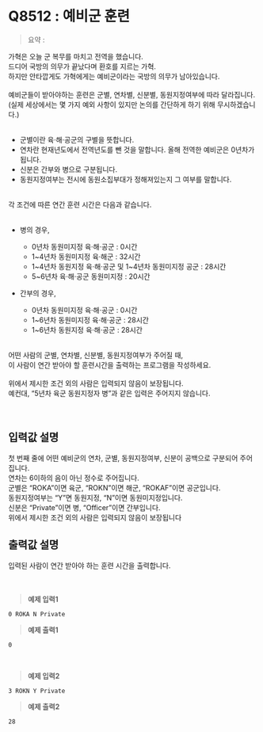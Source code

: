 # Q8512 : 예비군 훈련

> 요약 : 

가혁은 오늘 군 복무를 마치고 전역을 했습니다. <br>
드디어 국방의 의무가 끝났다며 환호를 지르는 가혁. <br>
하지만 안타깝게도 가혁에게는 예비군이라는 국방의 의무가 남아있습니다. <br>
<br>
예비군들이 받아야하는 훈련은 군별, 연차별, 신분별, 동원지정여부에 따라 달라집니다. <br>
(실제 세상에서는 몇 가지 예외 사항이 있지만 논의를 간단하게 하기 위해 무시하겠습니다.)<br>
<br>

- 군별이란 육·해·공군의 구별을 뜻합니다.
- 연차란 현재년도에서 전역년도를 뺀 것을 말합니다. 올해 전역한 예비군은 0년차가 됩니다.
- 신분은 간부와 병으로 구분됩니다.
- 동원지정여부는 전시에 동원소집부대가 정해져있는지 그 여부를 말합니다.

<br>
각 조건에 따른 연간 훈련 시간은 다음과 같습니다. <br>
<br>

- 병의 경우,
    - 0년차 동원미지정 육·해·공군 : 0시간
    - 1~4년차 동원미지정 육·해군 : 32시간
    - 1~4년차 동원지정 육·해·공군 및 1~4년차 동원미지정 공군 : 28시간
    - 5~6년차 육·해·공군 동원미지정 : 20시간

- 간부의 경우,
    - 0년차 동원미지정 육·해·공군 : 0시간
    - 1~6년차 동원미지정 육·해·공군 : 28시간
    - 1~6년차 동원지정 육·해·공군 : 28시간

<br>
어떤 사람의 군별, 연차별, 신분별, 동원지정여부가 주어질 때, <br>
이 사람이 연간 받아야 할 훈련시간을 출력하는 프로그램을 작성하세요.<br> 
<br>
위에서 제시한 조건 외의 사람은 입력되지 않음이 보장됩니다. <br>
예컨대, “5년차 육군 동원지정자 병”과 같은 입력은 주어지지 않습니다.<br>
<br><br>

## 입력값 설명
첫 번째 줄에 어떤 예비군의 연차, 군별, 동원지정여부, 신분이 공백으로 구분되어 주어집니다.<br>
연차는 6이하의 음이 아닌 정수로 주어집니다.<br>
군별은 “ROKA”이면 육군, “ROKN”이면 해군, “ROKAF”이면 공군입니다.<br>
동원지정여부는 “Y”면 동원지정, “N”이면 동원미지정입니다.<br>
신분은 “Private”이면 병, “Officer”이면 간부입니다.<br>
위에서 제시한 조건 외의 사람은 입력되지 않음이 보장됩니다<br>


## 출력값 설명
입력된 사람이 연간 받아야 하는 훈련 시간을 출력합니다.<br>
<br><br>

> **예제 입력1**
```
0 ROKA N Private
```

> **예제 출력1**
```
0
```
<br>

> **예제 입력2**
```
3 ROKN Y Private
```

> **예제 출력2**
```
28
```